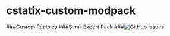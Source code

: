 # cstatix-custom-modpack
###Custom Recipies
###Semi-Expert Pack
###![GitHub issues](https://img.shields.io/github/issues/Zak223/cstatix-custom-modpack)
